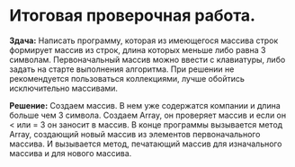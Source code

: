 # Итоговая проверочная работа.
**Здача:** Написать программу, которая из имеющегося массива строк формирует массив из строк, длина которых меньше либо равна 3 символам. Первоначальный массив можно ввести с клавиатуры, либо задать на старте выполнения алгоритма. При решении не рекомендуется пользоваться коллекциями, лучше обойтись исключительно массивами.  
  
**Решение:** Создаем массив. В нем уже cодержатся компании и длина больше чем 3 символа.
Создаем Array, он проверяет массив и если он < или = 3 он заносит в массив. В конце программы вызывается метод Array, создающий новый массив из элементов первоначального массива. И вызывается метод, печатающий массив для изначального массива и для нового массива.